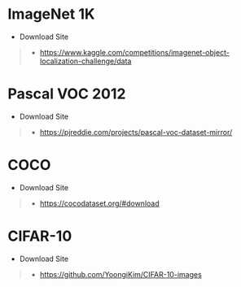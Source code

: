 # ImageNet 1K

- Download Site
> - https://www.kaggle.com/competitions/imagenet-object-localization-challenge/data

# Pascal VOC 2012

- Download Site
> - https://pjreddie.com/projects/pascal-voc-dataset-mirror/

# COCO

- Download Site
> - https://cocodataset.org/#download

# CIFAR-10

- Download Site
> - https://github.com/YoongiKim/CIFAR-10-images